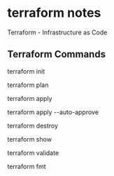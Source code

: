 # terraform notes

Terraform - Infrastructure as Code

## Terraform Commands
terraform init

terraform plan

terraform apply

terraform apply --auto-approve

terraform destroy

terraform show

terraform validate

terraform fmt
